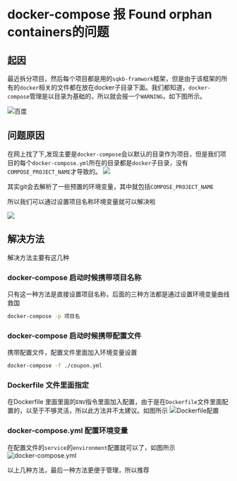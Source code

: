 # docker-compose 报 Found orphan containers的问题

## 起因
最近拆分项目，然后每个项目都是用的`sqkb-framwork`框架，但是由于该框架的所有的`docker`相关的文件都在放在docker子目录下面。我们都知道，`docker-compose`管理是以目录为基础的，所以就会报一个`WARNING`，如下图所示。

![百度](https://dev.tencent.com/u/lightWay/p/notebook/git/raw/master/imageHost/2019/06/1.png)

## 问题原因
在网上找了下,发现主要是`docker-compose`会以默认的目录作为项目，但是我们项目的每个`docker-compose.yml`所在的目录都是`docker`子目录，没有`COMPOSE_PROJECT_NAME`才导致的。
![](https://dev.tencent.com/u/lightWay/p/notebook/git/raw/master/imageHost/2019/06/2.png)

其实git会去解析了一些预置的环境变量，其中就包括`COMPOSE_PROJECT_NAME`

所以我们可以通过设置项目名称环境变量就可以解决啦

![](https://dev.tencent.com/u/lightWay/p/notebook/git/raw/master/imageHost/2019/06/3.png)
## 解决方法
解决方法主要有这几种
### docker-compose 启动时候携带项目名称
只有这一种方法是直接设置项目名称，后面的三种方法都是通过设置环境变量曲线救国
``` bash
docker-compose -p 项目名
```

### docker-compose 启动时候携带配置文件
携带配置文件，配置文件里面加入环境变量设置
``` bash
docker-compose -f ./coupon.yml
```
### Dockerfile 文件里面指定
在Dockerfile 里面里面的`ENV`指令里面加入配置，由于是在`Dockerfile`文件里面配置的，以至于不够灵活，所以此方法并不太建议。如图所示
![Dockerfile配置](https://dev.tencent.com/u/lightWay/p/notebook/git/raw/master/imageHost/2019/06/6.png)


### docker-compose.yml 配置环境变量
在配置文件的`service`的`environment`配置就可以了，如图所示
![docker-compose.yml](https://dev.tencent.com/u/lightWay/p/notebook/git/raw/master/imageHost/2019/06/4.png)

以上几种方法，最后一种方法更便于管理，所以推荐
